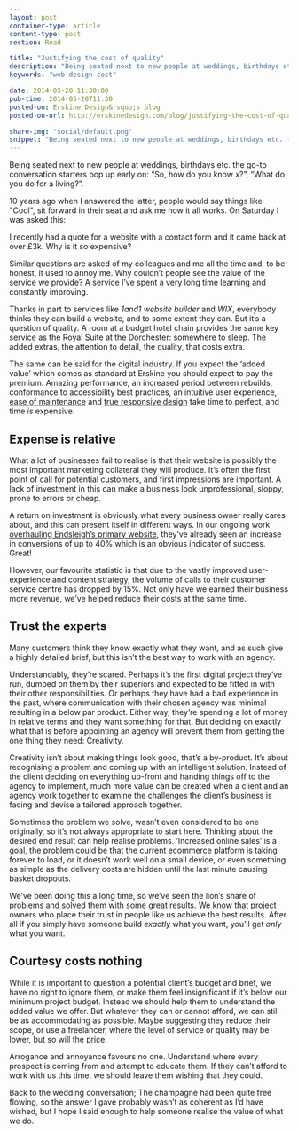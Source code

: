 ```yaml
---
layout: post
container-type: article
content-type: post
section: Read

title: "Justifying the cost of quality"
description: "Being seated next to new people at weddings, birthdays etc. the go-to conversation starters pop up early on: 'So, how do you know x?', 'What do you do for a living?'"
keywords: "web design cost"

date: 2014-05-20 11:30:00
pub-time: 2014-05-20T11:30
posted-on: Erskine Design&rsquo;s blog
posted-on-url: http://erskinedesign.com/blog/justifying-the-cost-of-quality/

share-img: "social/default.png"
snippet: "Being seated next to new people at weddings, birthdays etc. the go-to conversation starters pop up early on: 'So, how do you know x?', 'What do you do for a living?'"
---
```


Being seated next to new people at weddings, birthdays etc. the go-to conversation starters pop up early on: &ldquo;So, how do you know *x*?&rdquo;, &ldquo;What do you do for a living?&rdquo;.

10 years ago when I answered the latter, people would say things like "Cool", sit forward in their seat and ask me how it all works. On Saturday I was asked this:

I recently had a quote for a website with a contact form and it came back at over £3k. Why is it so expensive?

Similar questions are asked of my colleagues and me all the time and, to be honest, it used to annoy me. Why couldn&rsquo;t people see the value of the service we provide? A service I&rsquo;ve spent a very long time learning and constantly improving.

Thanks in part to services like *1and1 website builder* and *WIX*, everybody thinks they can build a website, and to some extent they can. But it&rsquo;s a question of quality. A room at a budget hotel chain provides the same key service as the Royal Suite at the Dorchester: somewhere to sleep. The added extras, the attention to detail, the quality, that costs extra.

The same can be said for the digital industry. If you expect the &lsquo;added value&rsquo; which comes as standard at Erskine you should expect to pay the premium. Amazing performance, an increased period between rebuilds, conformance to accessibility best practices, an intuitive user experience, [ease of maintenance](http://erskinedesign.com/blog/front-end-maintenance-and-ladder-abstraction/) and [true responsive design](http://erskinedesign.com/blog/maintainable-responsive-layouts/) take time to perfect, and time *is* expensive.

## Expense is relative

What a lot of businesses fail to realise is that their website is possibly the most important marketing collateral they will produce. It&rsquo;s often the first point of call for potential customers, and first impressions are important. A lack of investment in this can make a business look unprofessional, sloppy, prone to errors or cheap.

A return on investment is obviously what every business owner really cares about, and this can present itself in different ways. In our ongoing work [overhauling Endsleigh&rsquo;s primary website](http://erskinedesign.com/portfolio/endsleigh/), they&rsquo;ve already seen an increase in conversions of up to 40% which is an obvious indicator of success. Great!

However, our favourite statistic is that due to the vastly improved user-experience and content strategy, the volume of calls to their customer service centre has dropped by 15%. Not only have we earned their business more revenue, we&rsquo;ve helped reduce their costs at the same time.

## Trust the experts

Many customers think they know exactly what they want, and as such give a highly detailed brief, but this isn&rsquo;t the best way to work with an agency. 

Understandably, they&rsquo;re scared. Perhaps it&rsquo;s the first digital project they&rsquo;ve run, dumped on them by their superiors and expected to be fitted in with their other responsibilities. Or perhaps they have had a bad experience in the past, where communication with their chosen agency was minimal resulting in a below par product. Either way, they&rsquo;re spending a lot of money in relative terms and they want something for that. But deciding on exactly what that is before appointing an agency will prevent them from getting the one thing they need: Creativity.

Creativity isn&rsquo;t about making things look good, that&rsquo;s a by-product. It&rsquo;s about recognising a problem and coming up with an intelligent solution. Instead of the client deciding on everything up-front and handing things off to the agency to implement, much more value can be created when a client and an agency work together to examine the challenges the client&rsquo;s business is facing and devise a tailored approach together.

Sometimes the problem we solve, wasn&rsquo;t even considered to be one originally, so it&rsquo;s not always appropriate to start here. Thinking about the desired end result can help realise problems. &rsquo;Increased online sales&rsquo; is a goal, the problem could be that the current ecommerce platform is taking forever to load, or it doesn&rsquo;t work well on a small device, or even something as simple as the delivery costs are hidden until the last minute causing basket dropouts.

We&rsquo;ve been doing this a long time, so we&rsquo;ve seen the lion&rsquo;s share of problems and solved them with some great results. We know that project owners who place their trust in people like us achieve the best results. After all if you simply have someone build *exactly* what you want, you&rsquo;ll get *only* what you want.

## Courtesy costs nothing

While it is important to question a potential client&rsquo;s budget and brief, we have no right to ignore them, or make them feel insignificant if it&rsquo;s below our minimum project budget. Instead we should help them to understand the added value we offer. But whatever they can or cannot afford, we can still be as accommodating as possible. Maybe suggesting they reduce their scope, or use a freelancer, where the level of service or quality may be lower, but so will the price.

Arrogance and annoyance favours no one. Understand where every prospect is coming from and attempt to educate them. If they can&rsquo;t afford to work with us this time, we should leave them wishing that they could.

Back to the wedding conversation; The champagne had been quite free flowing, so the answer I gave probably wasn&rsquo;t as coherent as I&rsquo;d have wished, but I hope I said enough to help someone realise the value of what we do.